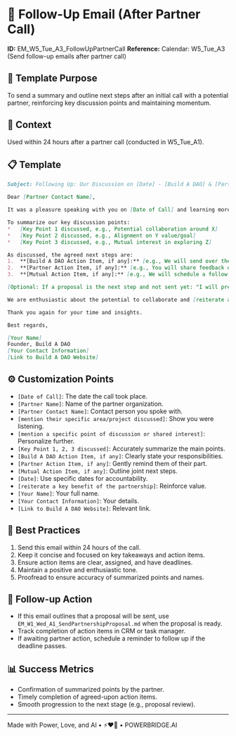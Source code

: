 # 📧 Follow-Up Email (After Partner Call)

**ID:** EM_W5_Tue_A3_FollowUpPartnerCall
**Reference:** Calendar: W5_Tue_A3 (Send follow-up emails after partner call)

## 📝 Template Purpose
To send a summary and outline next steps after an initial call with a potential partner, reinforcing key discussion points and maintaining momentum.

## 🎯 Context
Used within 24 hours after a partner call (conducted in W5_Tue_A1).

## 📋 Template

```markdown
Subject: Following Up: Our Discussion on [Date] - [Build A DAO] & [Partner Name]

Dear [Partner Contact Name],

It was a pleasure speaking with you on [Date of Call] and learning more about [Partner Name] and your work in [mention their specific area/project discussed]. I particularly enjoyed our conversation about [mention a specific point of discussion or shared interest].

To summarize our key discussion points:
*   [Key Point 1 discussed, e.g., Potential collaboration around X]
*   [Key Point 2 discussed, e.g., Alignment on Y value/goal]
*   [Key Point 3 discussed, e.g., Mutual interest in exploring Z]

As discussed, the agreed next steps are:
1.  **[Build A DAO Action Item, if any]:** [e.g., We will send over the draft partnership proposal by [Date].]
2.  **[Partner Action Item, if any]:** [e.g., You will share feedback on [Specific Document/Idea] by [Date].]
3.  **[Mutual Action Item, if any]:** [e.g., We will schedule a follow-up call for the week of [Date] to discuss the proposal.]

[Optional: If a proposal is the next step and not sent yet: "I will prepare and send over a detailed partnership proposal outlining these points by [Date]."]

We are enthusiastic about the potential to collaborate and [reiterate a key benefit of the partnership]. Please let me know if your understanding of our conversation or the next steps differs in any way.

Thank you again for your time and insights.

Best regards,

[Your Name]
Founder, Build A DAO
[Your Contact Information]
[Link to Build A DAO Website]
```

## ⚙️ Customization Points
- `[Date of Call]`: The date the call took place.
- `[Partner Name]`: Name of the partner organization.
- `[Partner Contact Name]`: Contact person you spoke with.
- `[mention their specific area/project discussed]`: Show you were listening.
- `[mention a specific point of discussion or shared interest]`: Personalize further.
- `[Key Point 1, 2, 3 discussed]`: Accurately summarize the main points.
- `[Build A DAO Action Item, if any]`: Clearly state your responsibilities.
- `[Partner Action Item, if any]`: Gently remind them of their part.
- `[Mutual Action Item, if any]`: Outline joint next steps.
- `[Date]`: Use specific dates for accountability.
- `[reiterate a key benefit of the partnership]`: Reinforce value.
- `[Your Name]`: Your full name.
- `[Your Contact Information]`: Your details.
- `[Link to Build A DAO Website]`: Relevant link.

## 📌 Best Practices
1.  Send this email within 24 hours of the call.
2.  Keep it concise and focused on key takeaways and action items.
3.  Ensure action items are clear, assigned, and have deadlines.
4.  Maintain a positive and enthusiastic tone.
5.  Proofread to ensure accuracy of summarized points and names.

## 🔄 Follow-up Action
- If this email outlines that a proposal will be sent, use `EM_W1_Wed_A1_SendPartnershipProposal.md` when the proposal is ready.
- Track completion of action items in CRM or task manager.
- If awaiting partner action, schedule a reminder to follow up if the deadline passes.

## 📊 Success Metrics
- Confirmation of summarized points by the partner.
- Timely completion of agreed-upon action items.
- Smooth progression to the next stage (e.g., proposal review).

---
Made with Power, Love, and AI • ⚡️❤️🤖 • POWERBRIDGE.AI 